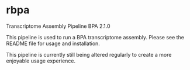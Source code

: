 rbpa
====

Transcriptome Assembly Pipeline BPA 2.1.0

This pipeline is used to run a BPA transcriptome assembly.  Please see the README file for usage and installation.

This pipeline is currently still being altered regularly to create a more enjoyable usage experience.
